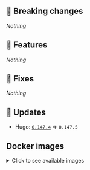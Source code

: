 ## :loudspeaker: Breaking changes

*Nothing*


## :tada: Features

*Nothing*


## :bug: Fixes

*Nothing*


## :heartbeat: Updates

* Hugo: [`0.147.4`](https://github.com/floryn90/docker-hugo/releases/tag/0.147.4) => `0.147.5`


## Docker images

<details>
<summary>Click to see available images</summary>

This release is available from Docker Hub as project `floryn90/hugo` with the following tags:

| Alias tags                   | Version specific tags                      |
| ---------------------------- | ------------------------------------------ |
| `busybox`, `latest`          | `0.147.5-busybox`, `0.147.5`                     |
| `busybox-ci`, `ci`           | `0.147.5-busybox-ci`, `0.147.5-ci`               |
| `busybox-onbuild`, `onbuild` | `0.147.5-busybox-onbuild`, `0.147.5-onbuild`     |
| `alpine`                     | `0.147.5-alpine`                              |
| `alpine-ci`                  | `0.147.5-alpine-ci`                           |
| `alpine-onbuild`             | `0.147.5-alpine-onbuild`                      |
| `asciidoctor`                | `0.147.5-asciidoctor`                         |
| `asciidoctor-ci`             | `0.147.5-asciidoctor-ci`                      |
| `asciidoctor-onbuild`        | `0.147.5-asciidoctor-onbuild`                 |
| `pandoc`                     | `0.147.5-pandoc`                              |
| `pandoc-ci`                  | `0.147.5-pandoc-ci`                           |
| `pandoc-onbuild`             | `0.147.5-pandoc-onbuild`                      |
| `ext-alpine`                 | `0.147.5-ext-alpine`                          |
| `ext-alpine-ci`              | `0.147.5-ext-alpine-ci`                       |
| `ext-alpine-onbuild`         | `0.147.5-ext-alpine-onbuild`                  |
| `ext-asciidoctor`            | `0.147.5-ext-asciidoctor`                     |
| `ext-asciidoctor-ci`         | `0.147.5-ext-asciidoctor-ci`                  |
| `ext-asciidoctor-onbuild`    | `0.147.5-ext-asciidoctor-onbuild`             |
| `ext-pandoc`                 | `0.147.5-ext-pandoc`                          |
| `ext-pandoc-ci`              | `0.147.5-ext-pandoc-ci`                       |
| `ext-pandoc-onbuild`         | `0.147.5-ext-pandoc-onbuild`                  |
| `debian`                     | `0.147.5-debian`                              |
| `debian-ci`                  | `0.147.5-debian-ci`                           |
| `debian-onbuild`             | `0.147.5-debian-onbuild`                      |
| `ext-debian`, `ext`, `latest-ext` | `0.147.5-ext-debian`, `0.147.5-ext`         |
| `ext-debian-ci`, `ext-ci`    | `0.147.5-ext-debian-ci`, `0.147.5-ext-ci`        |
| `ext-debian-onbuild`, `ext-onbuild` | `0.147.5-ext-debian-onbuild`, `0.147.5-ext-onbuild` |
| `ubuntu`                     | `0.147.5-ubuntu`                            |
| `ubuntu-ci`                  | `0.147.5-ubuntu-ci`                         |
| `ubuntu-onbuild`             | `0.147.5-ubuntu-onbuild`                    |
| `ext-ubuntu`                 | `0.147.5-ext-ubuntu`                        |
| `ext-ubuntu-ci`              | `0.147.5-ext-ubuntu-ci`                     |
| `ext-ubuntu-onbuild`         | `0.147.5-ext-ubuntu-onbuild`                |
</details>